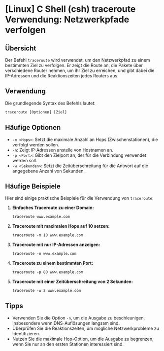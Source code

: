 # [Linux] C Shell (csh) traceroute Verwendung: Netzwerkpfade verfolgen

## Übersicht
Der Befehl `traceroute` wird verwendet, um den Netzwerkpfad zu einem bestimmten Ziel zu verfolgen. Er zeigt die Route an, die Pakete über verschiedene Router nehmen, um ihr Ziel zu erreichen, und gibt dabei die IP-Adressen und die Reaktionszeiten jedes Routers aus.

## Verwendung
Die grundlegende Syntax des Befehls lautet:

```csh
traceroute [Optionen] [Ziel]
```

## Häufige Optionen
- `-m <Hops>`: Setzt die maximale Anzahl an Hops (Zwischenstationen), die verfolgt werden sollen.
- `-n`: Zeigt IP-Adressen anstelle von Hostnamen an.
- `-p <Port>`: Gibt den Zielport an, der für die Verbindung verwendet werden soll.
- `-w <Sekunden>`: Setzt die Zeitüberschreitung für die Antwort auf die angegebene Anzahl von Sekunden.

## Häufige Beispiele
Hier sind einige praktische Beispiele für die Verwendung von `traceroute`:

1. **Einfaches Traceroute zu einer Domain:**
   ```csh
   traceroute www.example.com
   ```

2. **Traceroute mit maximalen Hops auf 10 setzen:**
   ```csh
   traceroute -m 10 www.example.com
   ```

3. **Traceroute mit nur IP-Adressen anzeigen:**
   ```csh
   traceroute -n www.example.com
   ```

4. **Traceroute zu einem bestimmten Port:**
   ```csh
   traceroute -p 80 www.example.com
   ```

5. **Traceroute mit einer Zeitüberschreitung von 2 Sekunden:**
   ```csh
   traceroute -w 2 www.example.com
   ```

## Tipps
- Verwenden Sie die Option `-n`, um die Ausgabe zu beschleunigen, insbesondere wenn DNS-Auflösungen langsam sind.
- Überprüfen Sie die Reaktionszeiten, um mögliche Netzwerkprobleme zu identifizieren.
- Nutzen Sie die maximale Hop-Option, um die Ausgabe zu begrenzen, wenn Sie nur an den ersten Stationen interessiert sind.
